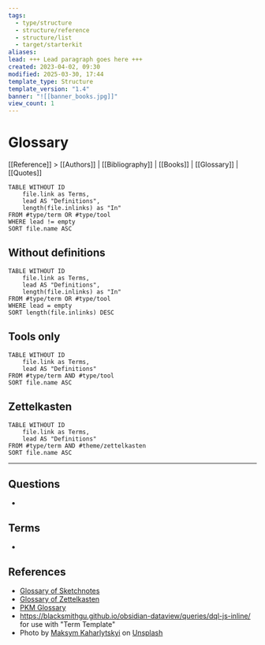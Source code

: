 ```yaml
---
tags:
  - type/structure
  - structure/reference
  - structure/list
  - target/starterkit
aliases: 
lead: +++ Lead paragraph goes here +++
created: 2023-04-02, 09:30
modified: 2025-03-30, 17:44
template_type: Structure
template_version: "1.4"
banner: "![[banner_books.jpg]]"
view_count: 1
---
```


# Glossary

[[Reference]] > [[Authors]] | [[Bibliography]] | [[Books]] | [[Glossary]] | [[Quotes]]

<!-- DataView table, use example and modify -->
```dataview
TABLE WITHOUT ID
	file.link as Terms, 
	lead AS "Definitions",
	length(file.inlinks) as "In"
FROM #type/term OR #type/tool 
WHERE lead != empty
SORT file.name ASC
```

## Without definitions

<!-- DataView table, use example and modify -->
```dataview
TABLE WITHOUT ID
	file.link as Terms, 
	lead AS "Definitions",
	length(file.inlinks) as "In"
FROM #type/term OR #type/tool 
WHERE lead = empty
SORT length(file.inlinks) DESC
```

## Tools only

<!-- DataView table, use example and modify -->
```dataview
TABLE WITHOUT ID
	file.link as Terms, 
	lead AS "Definitions"
FROM #type/term AND #type/tool
SORT file.name ASC
```

## Zettelkasten

<!-- DataView table, use example and modify -->
```dataview
TABLE WITHOUT ID
	file.link as Terms, 
	lead AS "Definitions"
FROM #type/term AND #theme/zettelkasten 
SORT file.name ASC
```
<!-- Options 
TABLE WITHOUT ID
	file.folder AS ...
	file.link AS ...
	file.name AS ...
	file.etags AS ...

FROM #target/forumzettelkasten  : when using tags
FROM "Books"                                : when using folders
FROM ""                                          : when using all folders
FROM #status/open OR #status/wip

SORT created DESC
SORT file.name ASC

WHERE read = 2023
WHERE status = "open"
WHERE contains(file.name,"LernOS Zettelkasten")

---
More about: 
https://github.com/blacksmithgu/obsidian-dataview/blob/master/docs/docs/queries/query-types.md
https://github.com/blacksmithgu/obsidian-dataview/blob/master/docs/docs/queries/data-commands.md

Source: 
https://github.com/groepl/Obsidian-Templates
-->


---
## Questions
<!-- What remains for you to consider? --> 
- 


## Terms
<!-- Links to definition pages -->
- 


## References
<!-- Links to pages not referenced in the content -->
- [Glossary of Sketchnotes](Glossary%20of%20Sketchnotes.md)
- [Glossary of Zettelkasten](Glossary%20of%20Zettelkasten.md)
- [PKM Glossary](PKM%20Glossary.md)
- https://blacksmithgu.github.io/obsidian-dataview/queries/dql-js-inline/ for use with "Term Template"
- Photo by [Maksym Kaharlytskyi](https://unsplash.com/@qwitka?utm_source=unsplash&utm_medium=referral&utm_content=creditCopyText) on [Unsplash](https://unsplash.com/photos/Q9y3LRuuxmg?utm_source=unsplash&utm_medium=referral&utm_content=creditCopyText)


